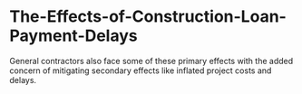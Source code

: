 # The-Effects-of-Construction-Loan-Payment-Delays
General contractors also face some of these primary effects with the added concern of mitigating secondary effects like inflated project costs and delays.
